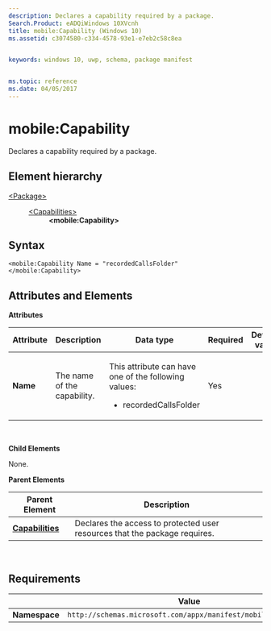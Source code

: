 ```yaml
---
description: Declares a capability required by a package.
Search.Product: eADQiWindows 10XVcnh
title: mobile:Capability (Windows 10)
ms.assetid: c3074580-c334-4578-93e1-e7eb2c58c8ea


keywords: windows 10, uwp, schema, package manifest


ms.topic: reference
ms.date: 04/05/2017
---
```


# mobile:Capability 


Declares a capability required by a package.

## Element hierarchy

<dl>
<dt><a href="element-package.md">&lt;Package&gt;</a></dt>
<dd>
<dl>
<dt><a href="element-capabilities.md">&lt;Capabilities&gt;</a></dt>
<dd><b>&lt;mobile:Capability&gt;</b></dd>
</dl>
</dd>
</dl>

## Syntax


```
<mobile:Capability Name = "recordedCallsFolder"
</mobile:Capability>
```

## Attributes and Elements


**Attributes**

<table>
<colgroup>
<col width="20%" />
<col width="20%" />
<col width="20%" />
<col width="20%" />
<col width="20%" />
</colgroup>
<thead>
<tr class="header">
<th>Attribute</th>
<th>Description</th>
<th>Data type</th>
<th>Required</th>
<th>Default value</th>
</tr>
</thead>
<tbody>
<tr class="odd">
<td><strong>Name</strong></td>
<td>The name of the capability.</td>
<td><p>This attribute can have one of the following values:</p>
<ul>
<li>recordedCallsFolder</li>
</ul></td>
<td>Yes</td>
<td></td>
</tr>
</tbody>
</table>

 

**Child Elements**

None.

**Parent Elements**

| Parent Element                               | Description                                                                |
|----------------------------------------------|----------------------------------------------------------------------------|
| [**Capabilities**](element-capabilities.md) | Declares the access to protected user resources that the package requires. |

 

## Requirements


|               | Value                                                         |
|---------------|-------------------------------------------------------------|
| **Namespace** | `http://schemas.microsoft.com/appx/manifest/mobile/windows10` |

 

 

 



